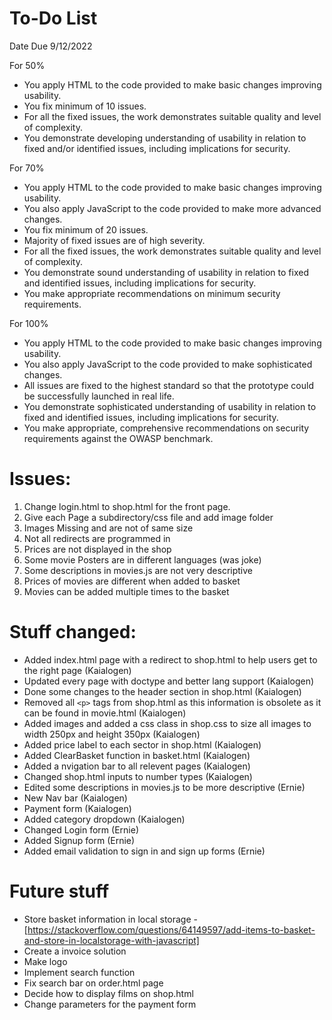 # To-Do List 

Date Due 9/12/2022

For 50%
- You apply HTML to the code provided to make basic changes improving usability.
- You fix minimum of 10 issues.
- For all the fixed issues, the work demonstrates suitable quality and level of complexity.
- You demonstrate developing understanding of usability in relation to fixed and/or identified issues, including implications for security.

For 70%
- You apply HTML to the code provided to make basic changes improving usability.
- You also apply JavaScript to the code provided to make more advanced changes.
- You fix minimum of 20 issues.
- Majority of fixed issues are of high severity.
- For all the fixed issues, the work demonstrates suitable quality and level of complexity.
- You demonstrate sound understanding of usability in relation to fixed and identified issues, including implications for security. 
- You make appropriate recommendations on minimum security requirements.

For 100%
- You apply HTML to the code provided to make basic changes improving usability.
- You also apply JavaScript to the code provided to make sophisticated changes.
- All issues are fixed to the highest standard so that the prototype could be successfully launched in real life.
- You demonstrate sophisticated understanding of usability in relation to fixed and identified issues, including implications for security.
- You make appropriate, comprehensive recommendations on security requirements against the OWASP benchmark.


# Issues:

1. Change login.html to shop.html for the front page. 
2. Give each Page a subdirectory/css file and add image folder
3. Images Missing and are not of same size
4. Not all redirects are programmed in
5. Prices are not displayed in the shop
6. Some movie Posters are in different languages (was joke)
7. Some descriptions in movies.js are not very descriptive
8. Prices of movies are different when added to basket
9. Movies can be added multiple times to the basket

# Stuff changed:
- Added index.html page with a redirect to shop.html to help users get to the right page (Kaialogen)
- Updated every page with doctype and better lang support (Kaialogen) 
- Done some changes to the header section in shop.html (Kaialogen)
- Removed all `<p>` tags from shop.html as this information is obsolete as it can be found in movie.html (Kaialogen) 
- Added images and added a css class in shop.css to size all images to width 250px and height 350px (Kaialogen)
- Added price label to each sector in shop.html (Kaialogen)
- Added ClearBasket function in basket.html (Kaialogen)
- Added a nvigation bar to all relevent pages (Kaialogen)
- Changed shop.html inputs to number types (Kaialogen)  
- Edited some descriptions in movies.js to be more descriptive (Ernie)
- New Nav bar (Kaialogen)
- Payment form (Kaialogen)
- Added category dropdown (Kaialogen)
- Changed Login form (Ernie)
- Added Signup form (Ernie)
- Added email validation to sign in and sign up forms (Ernie)

# Future stuff
- Store basket information in local storage - [https://stackoverflow.com/questions/64149597/add-items-to-basket-and-store-in-localstorage-with-javascript]
- Create a invoice solution
- Make logo
- Implement search function
- Fix search bar on order.html page
- Decide how to display films on shop.html
- Change parameters for the payment form